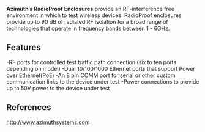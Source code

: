 **Azimuth’s RadioProof Enclosures** provide an RF-interference free
environment in which to test wireless devices. RadioProof enclosures
provide up to 90 dB of radiated RF isolation for a broad range of
technologies that operate in frequency bands between 1 - 6GHz.

## Features

-RF ports for controlled test traffic path connection (six to ten ports
depending on model) -Dual 10/100/1000 Ethernet ports that support Power
over Ethernet(PoE) -An 8 pin COMM port for serial or other custom
communication links to the device under test -Power connections to
provide up to 50V power to the device under test

## References

<http://www.azimuthsystems.com>